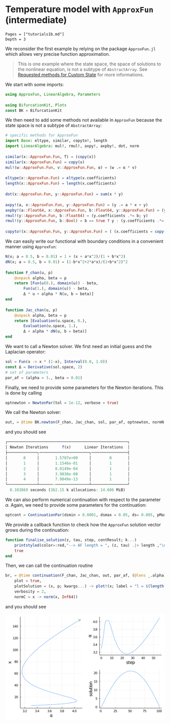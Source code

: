 # Temperature model with `ApproxFun` (intermediate)

```@contents
Pages = ["tutorials1b.md"]
Depth = 3
```

We reconsider the first example by relying on the package `ApproxFun.jl` which allows very precise function approximation. 

> This is one example where the state space, the space of solutions to the nonlinear equation, is not a subtype of `AbstractArray`. See [Requested methods for Custom State](@ref) for more informations.

We start with some imports:

```julia 
using ApproxFun, LinearAlgebra, Parameters

using BifurcationKit, Plots
const BK = BifurcationKit
```

We then need to add some methods not available in `ApproxFun` because the state space is not a subtype of `AbstractArray`:

```julia
# specific methods for ApproxFun
import Base: eltype, similar, copyto!, length
import LinearAlgebra: mul!, rmul!, axpy!, axpby!, dot, norm

similar(x::ApproxFun.Fun, T) = (copy(x))
similar(x::ApproxFun.Fun) = copy(x)
mul!(w::ApproxFun.Fun, v::ApproxFun.Fun, α) = (w .= α * v)

eltype(x::ApproxFun.Fun) = eltype(x.coefficients)
length(x::ApproxFun.Fun) = length(x.coefficients)

dot(x::ApproxFun.Fun, y::ApproxFun.Fun) = sum(x * y)

axpy!(a, x::ApproxFun.Fun, y::ApproxFun.Fun) = (y .= a * x + y)
axpby!(a::Float64, x::ApproxFun.Fun, b::Float64, y::ApproxFun.Fun) = (y .= a * x + b * y)
rmul!(y::ApproxFun.Fun, b::Float64) = (y.coefficients .*= b; y)
rmul!(y::ApproxFun.Fun, b::Bool) = b == true ? y : (y.coefficients .*= 0; y)

copyto!(x::ApproxFun.Fun, y::ApproxFun.Fun) = ( (x.coefficients = copy(y.coefficients);x))
```

We can easily write our functional with boundary conditions in a convenient manner using `ApproxFun`:

```julia
N(x; a = 0.5, b = 0.01) = 1 + (x + a*x^2)/(1 + b*x^2)
dN(x; a = 0.5, b = 0.01) = (1-b*x^2+2*a*x)/(1+b*x^2)^2

function F_chan(u, p)
	@unpack alpha, beta = p
	return [Fun(u(0.), domain(u)) - beta,
		Fun(u(1.), domain(u)) - beta,
		Δ * u + alpha * N(u, b = beta)]
end

function Jac_chan(u, p)
	@unpack alpha, beta = p
	return [Evaluation(u.space, 0.),
		Evaluation(u.space, 1.),
		Δ + alpha * dN(u, b = beta)]
end
```

We want to call a Newton solver. We first need an initial guess and the Laplacian operator:

```julia
sol = Fun(x -> x * (1-x), Interval(0.0, 1.0))
const Δ = Derivative(sol.space, 2)
# set of parameters
par_af = (alpha = 3., beta = 0.01)
```

Finally, we need to provide some parameters for the Newton iterations. This is done by calling

```julia
optnewton = NewtonPar(tol = 1e-12, verbose = true)
```

We call the Newton solver:

```julia
out, = @time BK.newton(F_chan, Jac_chan, sol, par_af, optnewton, normN = x -> norm(x, Inf64))
```
and you should see

```julia
┌─────────────────────────────────────────────────────┐
│ Newton Iterations      f(x)      Linear Iterations  │
├─────────────┐──────────────────────┐────────────────┤
│       0     │       1.5707e+00     │        0       │
│       1     │       1.1546e-01     │        1       │
│       2     │       8.0149e-04     │        1       │
│       3     │       3.9038e-08     │        1       │
│       4     │       7.9049e-13     │        1       │
└─────────────┴──────-───────────────┴────────────────┘
  0.103869 seconds (362.15 k allocations: 14.606 MiB)
```

We can also perform numerical continuation with respect to the parameter $\alpha$. Again, we need to provide some parameters for the continuation:

```julia
optcont = ContinuationPar(dsmin = 0.0001, dsmax = 0.05, ds= 0.005, pMax = 4.1, plotEveryStep = 10, newtonOptions = NewtonPar(tol = 1e-8, maxIter = 20, verbose = true), maxSteps = 200)
```

We provide a callback function to check how the `ApproxFun` solution vector grows during the continuation:

```julia
function finalise_solution(z, tau, step, contResult; k...)
	printstyled(color=:red,"--> AF length = ", (z, tau) .|> length ,"\n")
	true
end
```

Then, we can call the continuation routine

```julia
br, = @time continuation(F_chan, Jac_chan, out, par_af, (@lens _.alpha), optcont,
	plot = true,
	plotSolution = (x, p; kwargs...) -> plot!(x; label = "l = $(length(x))", kwargs...),
	verbosity = 2,
	normC = x -> norm(x, Inf64))
```
and you should see

![](chan-af-bif-diag.png)